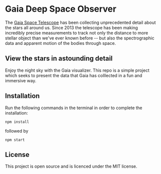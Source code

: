 # Gaia Deep Space Observer
The [Gaia Space Telescope](https://astrobiology.nasa.gov/missions/gaia-space-observatory/) has been collecting unprecedented detail about the stars all around us. Since 2013 the telescope has been making incredibly precise measurements to track not only the distance to more stellar object than we've ever known before -- but also the spectrographic data and apparent motion of the bodies through space.

## View the stars in astounding detail
Enjoy the night sky with the Gaia visualizer. This repo is a simple project which seeks to present the data that Gaia has colllected in a fun and immersive way.

## Installation

Run the following commands in the terminal in order to complete the installation:

`npm install` 

followed by 

`npm start`

## License
This project is open source and is licenced under the MIT license.
